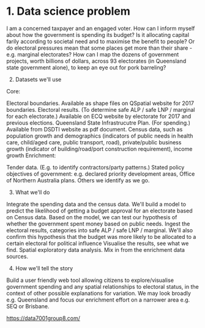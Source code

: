 # 1. Data science problem

I am a concerned taxpayer and an engaged voter. How can I inform myself about how the government is spending its budget? Is it allocating capital farily according to societal need and to maximise the benefit to people? Or do electoral pressures mean that some places get more than their share - e.g. marginal electorates? How can I map the dozens of government projects, worth billions of dollars, across 93 electorates (in Queensland state government alone), to keep an eye out for pork barreling?

2. Datasets we'll use

Core:

Electoral boundaries. Available as shape files on QSpatial website for 2017 boundaries.
Electoral results. (To determine safe ALP / safe LNP / marginal for each electorate.) Available on ECQ website by electorate for 2017 and previous elections.
Queensland State Infrastrucutre Plan. (For spending.) Available from DSDTI website as pdf document.
Census data, such as population growth and demographics (indicators of public needs in health care, child/aged care, public transport, road), private/public business growth (indicator of building/road/port construction requirement), income growth
Enrichment:

Tender data. (E.g. to identify contractors/party patterns.)
Stated policy objectives of government: e.g. declared priority development areas, Office of Northern Australia plans.
Others we identify as we go.

3. What we'll do 

Integrate the spending data and the census data. We'll build a model to predict the likelihood of getting a budget approval for an electorate based on Census data. Based on the model, we can test our hypothesis of whether the government spent money based on public needs.
Ingest the electoral results, categories into safe ALP / safe LNP / marginal. We'll also confirm this hypothesis that the budget was more likely to be allocated to a certain electoral for political influence
Visualise the results, see what we find. Spatial exploratory data analysis.
Mix in from the enrichment data sources.

4. How we'll tell the story

Build a user friendly web tool allowing citizens to explore/visualise government spending and any spatial relationships to electoral status, in the context of other possible explanations for variation.
We may look broadly e.g. Queensland and focus our enrichment effort on a narrower area e.g. SEQ or Brisbane.

https://data7001group8.com/
